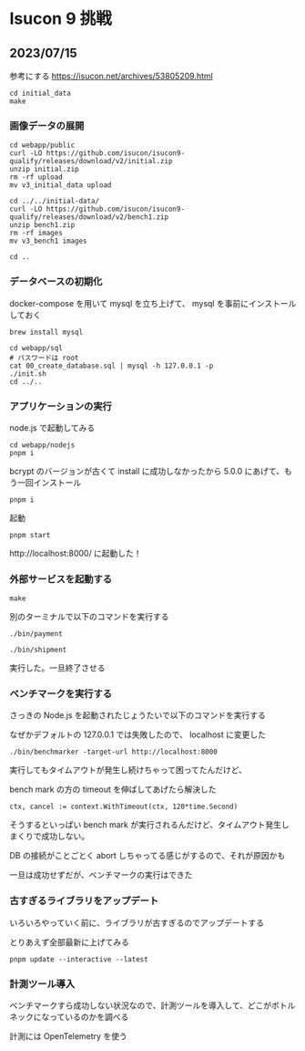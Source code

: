 # Isucon 9 挑戦

## 2023/07/15

参考にする
https://isucon.net/archives/53805209.html

```
cd initial_data
make
```

### 画像データの展開

```
cd webapp/public
curl -LO https://github.com/isucon/isucon9-qualify/releases/download/v2/initial.zip
unzip initial.zip
rm -rf upload
mv v3_initial_data upload

cd ../../initial-data/
curl -LO https://github.com/isucon/isucon9-qualify/releases/download/v2/bench1.zip
unzip bench1.zip
rm -rf images
mv v3_bench1 images

cd ..
```

### データベースの初期化

docker-compose を用いて mysql を立ち上げて、 mysql を事前にインストールしておく

```
brew install mysql
```

```
cd webapp/sql
# パスワードは root
cat 00_create_database.sql | mysql -h 127.0.0.1 -p
./init.sh
cd ../..
```

### アプリケーションの実行

node.js で起動してみる

```
cd webapp/nodejs
pnpm i
```

bcrypt のバージョンが古くて install に成功しなかったから 5.0.0 にあげて、もう一回インストール

```
pnpm i
```

起動

```
pnpm start
```

http://localhost:8000/ に起動した！

### 外部サービスを起動する

```
make
```

別のターミナルで以下のコマンドを実行する

```
./bin/payment
```

```
./bin/shipment
```

実行した。一旦終了させる

### ベンチマークを実行する

さっきの Node.js を起動されたじょうたいで以下のコマンドを実行する

なぜかデフォルトの 127.0.0.1 では失敗したので、 localhost に変更した

```
./bin/benchmarker -target-url http://localhost:8000
```

実行してもタイムアウトが発生し続けちゃって困ってたんだけど、

bench mark の方の timeout を伸ばしてあげたら解決した

```
ctx, cancel := context.WithTimeout(ctx, 120*time.Second)
```

そうするといっぱい bench mark が実行されるんだけど、タイムアウト発生しまくりで成功しない。

DB の接続がことごとく abort しちゃってる感じがするので、それが原因かも

一旦は成功せずだが、ベンチマークの実行はできた

### 古すぎるライブラリをアップデート

いろいろやっていく前に、ライブラリが古すぎるのでアップデートする

とりあえず全部最新に上げてみる

```
pnpm update --interactive --latest
```

### 計測ツール導入

ベンチマークすら成功しない状況なので、計測ツールを導入して、どこがボトルネックになっているのかを調べる

計測には OpenTelemetry を使う

```

```
